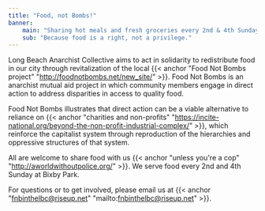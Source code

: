 ```yaml
---
title: "Food, not Bombs!"
banner: 
    main: "Sharing hot meals and fresh groceries every 2nd & 4th Sunday."
    sub: "Because food is a right, not a privilege."
---
```

Long Beach Anarchist Collective aims to act in solidarity to redistribute food in our city through revitalization of the local {{< anchor "Food Not Bombs project" "http://foodnotbombs.net/new_site/" >}}. Food Not Bombs is an anarchist mutual aid project in which community members engage in direct action to address disparities in access to quality food.

Food Not Bombs illustrates that direct action can be a viable alternative to reliance on {{< anchor "charities and non-profits" "https://incite-national.org/beyond-the-non-profit-industrial-complex/" >}}, which reinforce the capitalist system through reproduction of the hierarchies and oppressive structures of that system.

All are welcome to share food with us {{< anchor "unless you're a cop" "http://aworldwithoutpolice.org/" >}}. We serve food every 2nd and 4th Sunday at Bixby Park. 

For questions or to get involved, please email us at {{< anchor "fnbinthelbc@riseup.net" "mailto:fnbinthelbc@riseup.net" >}}.
